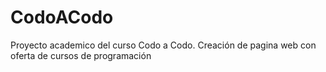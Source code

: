 # CodoACodo
Proyecto academico del curso Codo a Codo.
Creación de pagina web con oferta de cursos de programación
